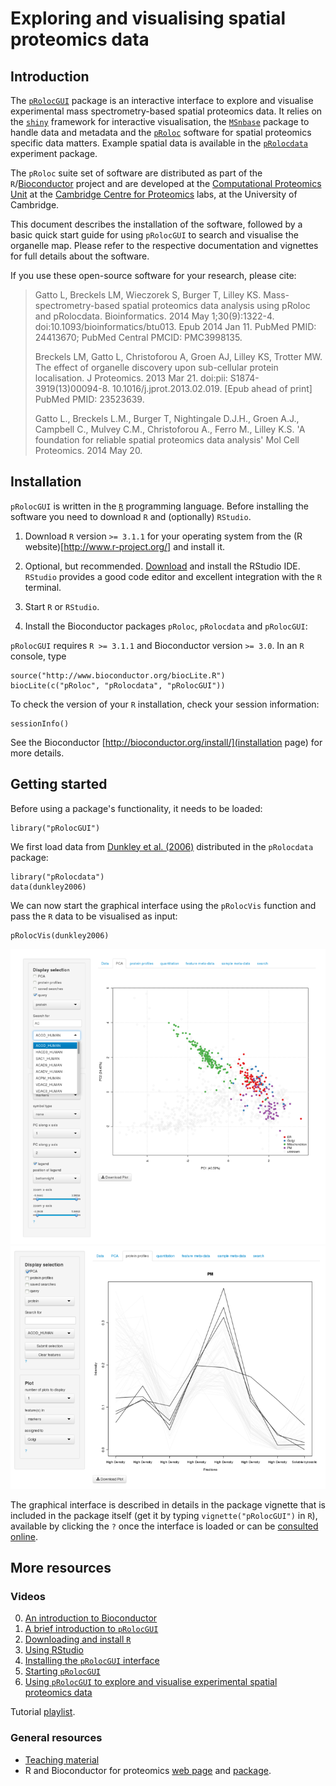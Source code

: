 Exploring and visualising spatial proteomics data
=================================================

## Introduction

The
[`pRolocGUI`](http://www.bioconductor.org/packages/devel/bioc/html/pRolocGUI.html)
package is an interactive interface to explore and visualise
experimental mass spectrometry-based spatial proteomics data. It
relies on the [`shiny`](http://shiny.rstudio.com/) framework for
interactive visualisation, the
[`MSnbase`](http://www.bioconductor.org/packages/release/bioc/html/MSnbase.html)
package to handle data and metadata and the
[`pRoloc`](http://www.bioconductor.org/packages/release/bioc/html/pRoloc.html)
software for spatial proteomics specific data matters. Example spatial
data is available in the
[`pRolocdata`](http://bioconductor.org/packages/release/data/experiment/html/pRolocdata.html)
experiment package.


The `pRoloc` suite set of software are distributed as part of the
`R`/[Bioconductor](http://bioconductor.org/) project and are developed
at the [Computational Proteomics Unit](http://cpu.sysbiol.cam.ac.uk/)
at the
[Cambridge Centre for Proteomics](http://proteomics.bio.cam.ac.uk)
labs, at the University of Cambridge.

This document describes the installation of the software, followed by
a basic quick start guide for using `pRolocGUI` to search and
visualise the organelle map. Please refer to the respective
documentation and vignettes for full details about the software.

If you use these open-source software for your research, please cite:

>  Gatto L, Breckels LM, Wieczorek S, Burger T, Lilley KS.
>  Mass-spectrometry-based spatial proteomics data analysis using pRoloc
>  and pRolocdata. Bioinformatics. 2014 May 1;30(9):1322-4.
>  doi:10.1093/bioinformatics/btu013. Epub 2014 Jan 11. PubMed PMID:
>  24413670; PubMed Central PMCID: PMC3998135.
>
>  Breckels LM, Gatto L, Christoforou A, Groen AJ, Lilley KS, Trotter
>  MW. The effect of organelle discovery upon sub-cellular protein
>  localisation. J Proteomics. 2013 Mar 21. doi:pii:
>  S1874-3919(13)00094-8. 10.1016/j.jprot.2013.02.019. [Epub ahead of
>  print] PubMed PMID: 23523639.
>
>  Gatto L., Breckels L.M., Burger T, Nightingale D.J.H., Groen A.J.,
>  Campbell C., Mulvey C.M., Christoforou A., Ferro M., Lilley K.S. 'A
>  foundation for reliable spatial proteomics data analysis' Mol Cell
>  Proteomics. 2014 May 20. 


## Installation

`pRolocGUI` is written in the [`R`](http://www.r-project.org/)
programming language. Before installing the software you need to
download `R` and (optionally) `RStudio`.

1) Download `R` version `>= 3.1.1` for your operating system from the (R
website)[http://www.r-project.org/] and install it.

2) Optional, but
recommended. [Download](http://www.rstudio.com/products/rstudio/download/)
and install the RStudio IDE. `RStudio` provides a good code editor and
excellent integration with the `R` terminal.

3) Start `R` or `RStudio`. 

4) Install the Bioconductor packages `pRoloc`, `pRolocdata` and
`pRolocGUI`:

`pRolocGUI` requires `R >= 3.1.1` and Bioconductor version `>= 3.0`.
In an `R` console, type

```{r dev, eval=FALSE}
source("http://www.bioconductor.org/biocLite.R")
biocLite(c("pRoloc", "pRolocdata", "pRolocGUI"))
```

To check the version of your `R` installation, check your session
information:

```{r version}
sessionInfo()
```

See the Bioconductor [http://bioconductor.org/install/](installation
page) for more details. 

## Getting started

Before using a package's functionality, it needs to be loaded:

```{r load}
library("pRolocGUI")
```

We first load data from
[Dunkley et al. (2006)](http://www.pnas.org/content/103/17/6518.abstract)
distributed in the `pRolocdata` package:

```{r dunkley}
library("pRolocdata")
data(dunkley2006)
```

We can now start the graphical interface using the `pRolocVis`
function and pass the `R` data to be visualised as input:

```{r gui}
pRolocVis(dunkley2006)
```

![Screenshot - PCA](https://raw.githubusercontent.com/ComputationalProteomicsUnit/pRolocGUI/master/vignettes/figures/Screenshot_PCA2.png)
![Screenshot - protein profiles](https://raw.githubusercontent.com/ComputationalProteomicsUnit/pRolocGUI/master/vignettes/figures/Screenshot_PP2.png)


The graphical interface is described in details in the package
vignette that is included in the package itself (get it by typing
`vignette("pRolocGUI")` in `R`), available by clicking the `?` once
the interface is loaded or can be
[consulted online](http://bioconductor.org/packages/devel/bioc/vignettes/pRolocGUI/inst/doc/pRolocGUI.html).

## More resources

### Videos

0. [An introduction to Bioconductor](https://www.youtube.com/watch?v=fofS2o6HzKA)
1. [A brief introduction to `pRolocGUI`](http://youtu.be/zXtiiAoB_vM)
2. [Downloading and install `R`](http://youtu.be/qHMUnZnrkdA)
3. [Using RStudio](http://youtu.be/vlSbKf0OK3g)
4. [Installing the `pRolocGUI` interface](http://youtu.be/_VmAZF1g_O4)
5. [Starting `pRolocGUI`](http://youtu.be/24gntTd133w)
6. [Using `pRolocGUI` to explore and visualise experimental spatial proteomics data](http://youtu.be/cG3PEQ-uWhM)

Tutorial [playlist](https://www.youtube.com/watch?v=qHMUnZnrkdA&list=PLvIXxpatSLA2loV5Srs2VBpJIYUlVJ4ow).

### General resources

- [Teaching material](http://lgatto.github.io/TeachingMaterial/)
- R and Bioconductor for proteomics
  [web page](http://lgatto.github.io/RforProteomics/) and
  [package](http://www.bioconductor.org/packages/release/data/experiment/html/RforProteomics.html).


